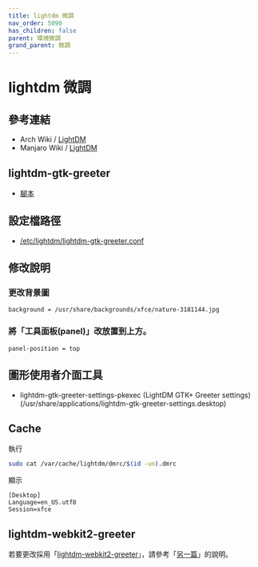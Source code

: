 ```yaml
---
title: lightdm 微調
nav_order: 5090
has_children: false
parent: 環境微調
grand_parent: 微調
---
```



# lightdm 微調

## 參考連結

* Arch Wiki / [LightDM](https://wiki.archlinux.org/title/LightDM)
* Manjaro Wiki / [LightDM](https://wiki.manjaro.org/index.php/Install_Display_Managers#LightDM)


## lightdm-gtk-greeter

* [腳本](https://github.com/samwhelp/note-about-manjaro/tree/gh-pages/_demo/adjustment/env/lightdm)


## 設定檔路徑

* [/etc/lightdm/lightdm-gtk-greeter.conf](https://github.com/samwhelp/note-about-manjaro/tree/gh-pages/_demo/adjustment/env/lightdm/config/lightdm/lightdm-gtk-greeter.conf)


## 修改說明

### 更改背景圖

```
background = /usr/share/backgrounds/xfce/nature-3181144.jpg
```

### 將「工具面板(panel)」改放置到上方。

```
panel-position = top
```

## 圖形使用者介面工具


* lightdm-gtk-greeter-settings-pkexec (LightDM GTK+ Greeter settings) (/usr/share/applications/lightdm-gtk-greeter-settings.desktop)


## Cache

執行

``` sh
sudo cat /var/cache/lightdm/dmrc/$(id -un).dmrc
```

顯示

```
[Desktop]
Language=en_US.utf8
Session=xfce
```


## lightdm-webkit2-greeter

若要更改採用「[lightdm-webkit2-greeter](https://archlinux.org/packages/community/x86_64/lightdm-webkit2-greeter/)」，請參考「[另一篇](https://samwhelp.github.io/note-about-manjaro/read/theme/lightdm-theme.html)」的說明。

